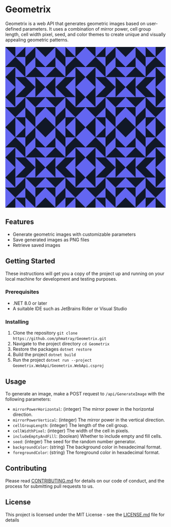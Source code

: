 # Geometrix

Geometrix is a web API that generates geometric images based on user-defined parameters. It uses a combination of mirror power, cell group length, cell width pixel, seed, and color themes to create unique and visually appealing geometric patterns.

![A generated image](geometrix-api/Geometrix.WebApi/wwwroot/Images/4-42-F-2-2-dark-indigo-64.png)

## Features

- Generate geometric images with customizable parameters
- Save generated images as PNG files
- Retrieve saved images

## Getting Started

These instructions will get you a copy of the project up and running on your local machine for development and testing purposes.

### Prerequisites

- .NET 8.0 or later
- A suitable IDE such as JetBrains Rider or Visual Studio

### Installing

1. Clone the repository ```git clone https://github.com/phmatray/Geometrix.git```
2. Navigate to the project directory ```cd Geometrix```
3. Restore the packages ```dotnet restore```
4. Build the project ```dotnet build```
5. Run the project ```dotnet run --project Geometrix.WebApi/Geometrix.WebApi.csproj```

## Usage

To generate an image, make a POST request to `/api/GenerateImage` with the following parameters:

- `mirrorPowerHorizontal`: (integer) The mirror power in the horizontal direction.
- `mirrorPowerVertical`: (integer) The mirror power in the vertical direction.
- `cellGroupLength`: (integer) The length of the cell group.
- `cellWidthPixel`: (integer) The width of the cell in pixels.
- `includeEmptyAndFill`: (boolean) Whether to include empty and fill cells.
- `seed`: (integer) The seed for the random number generator.
- `backgroundColor`: (string) The background color in hexadecimal format.
- `foregroundColor`: (string) The foreground color in hexadecimal format.

## Contributing

Please read [CONTRIBUTING.md](CONTRIBUTING.md) for details on our code of conduct, and the process for submitting pull requests to us.

## License

This project is licensed under the MIT License - see the [LICENSE.md](LICENSE.md) file for details
